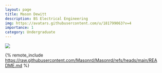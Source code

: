 ```yaml
---
layout: page
title: Mason Dewitt 
description: BS Electrical Engineering
img: https://avatars.githubusercontent.com/u/181799063?v=4
importance: 1
category: Undergraduate
---
```


<div class="profile mb-3 float-right mb-3 mb-3 mb-3"> 
<img src="https://avatars.githubusercontent.com/u/181799063?v=4" class="img-fluid z-depth-1 rounded"/>
</div>

{% remote_include https://raw.githubusercontent.com/Masonrd/Masonrd/refs/heads/main/README.md %}
